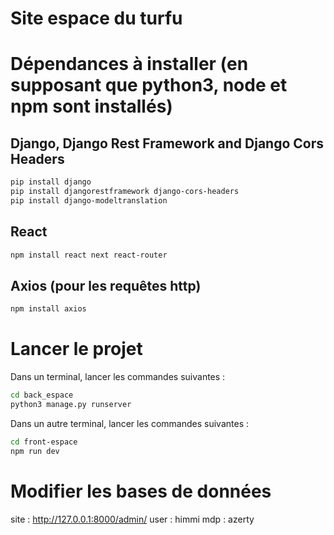 # Site espace du turfu


# Dépendances à installer (en supposant que python3, node et npm sont installés)

## Django, Django Rest Framework and Django Cors Headers
```bash
pip install django
pip install djangorestframework django-cors-headers
pip install django-modeltranslation
```
## React
```bash
npm install react next react-router
```

## Axios (pour les requêtes http)
```bash
npm install axios
```

# Lancer le projet
Dans un terminal, lancer les commandes suivantes :
```bash
cd back_espace
python3 manage.py runserver
```
Dans un autre terminal, lancer les commandes suivantes :
```bash
cd front-espace
npm run dev
```
# Modifier les bases de données
site : http://127.0.0.1:8000/admin/
user : himmi
mdp : azerty
